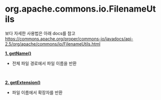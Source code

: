 # org.apache.commons.io.FilenameUtils

보다 자세한 사용법은 아래 docs를 참고
https://commons.apache.org/proper/commons-io/javadocs/api-2.5/org/apache/commons/io/FilenameUtils.html


<b> <a href="GetName.java"> 1. getName() </a> </b>
 - 전체 파일 경로에서 파일 이름을 반환
<br>

<b> <a href="GetExtension.java"> 2. getExtension() </a> </b>
 - 파일 이름에서 확장자를 반환
<br>

